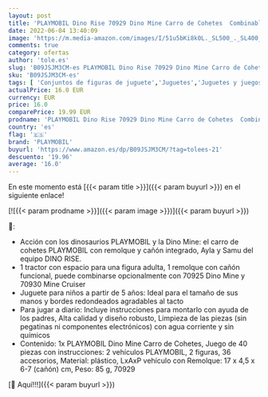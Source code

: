 ```yaml
---
layout: post
title: 'PLAYMOBIL Dino Rise 70929 Dino Mine Carro de Cohetes  Combinable con vehículos ferroviarios  Juguete para niños a partir de 5 años'
date: 2022-06-04 13:40:09
image: 'https://m.media-amazon.com/images/I/51u5bKi8k0L._SL500_._SL400_.jpg'
comments: true
category: ofertas
author: 'tole.es'
slug: 'B09JSJM3CM-es PLAYMOBIL Dino Rise 70929 Dino Mine Carro de Cohetes...'
sku: 'B09JSJM3CM-es'
tags: [ 'Conjuntos de figuras de juguete','Juguetes','Juguetes y juegos','Muñecos y figuras','playmobil','🇪🇸', ]
actualPrice: 16.0 EUR
currency: EUR
price: 16.0
comparePrice: 19.99 EUR
prodname: 'PLAYMOBIL Dino Rise 70929 Dino Mine Carro de Cohetes  Combinable con vehículos ferroviarios  Juguete para niños a partir de 5 años'
country: 'es'
flag: '🇪🇸'
brand: 'PLAYMOBIL'
buyurl: 'https://www.amazon.es/dp/B09JSJM3CM/?tag=tolees-21'
descuento: '19.96'
average: '16.0'
---
```


En este momento está [{{< param title >}}]({{< param buyurl >}}) en el siguiente enlace!

[![{{< param prodname >}}]({{< param image >}})]({{< param buyurl >}})

🔎:

- Acción con los dinosaurios PLAYMOBIL y la Dino Mine: el carro de cohetes PLAYMOBIL con remolque y cañón integrado, Ayla y Samu del equipo DINO RISE.
- 1 tractor con espacio para una figura adulta, 1 remolque con cañón funcional, puede combinarse opcionalmente con 70925 Dino Mine y 70930 Mine Cruiser
- Juguete para niños a partir de 5 años: Ideal para el tamaño de sus manos y bordes redondeados agradables al tacto
- Para jugar a diario: Incluye instrucciones para montarlo con ayuda de los padres, Alta calidad y diseño robusto, Limpieza de las piezas (sin pegatinas ni componentes electrónicos) con agua corriente y sin químicos
- Contenido: 1x PLAYMOBIL Dino Mine Carro de Cohetes, Juego de 40 piezas con instrucciones: 2 vehículos PLAYMOBIL, 2 figuras, 36 accesorios, Material: plástico, LxAxP vehículo con Remolque: 17 x 4,5 x 6-7 (cañón) cm, Peso: 85 g, 70929

[🛒 Aquí!!!]({{< param buyurl >}})
